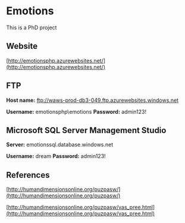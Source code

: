 # Emotions
This is a PhD project

## Website
[http://emotionsphp.azurewebsites.net/](http://emotionsphp.azurewebsites.net/)

## FTP
**Host name:**  ftp://waws-prod-db3-049.ftp.azurewebsites.windows.net

**Username:** emotionsphp\emotions **Password:** admin123!

## Microsoft SQL Server Management Studio

**Server:** emotionssql.database.windows.net

**Username:** dream
**Password:** admin123!

## References

[http://humandimensionsonline.org/puzpasw/](http://humandimensionsonline.org/puzpasw/)

[http://humandimensionsonline.org/puzpasw/vas_pree.html](http://humandimensionsonline.org/puzpasw/vas_pree.html)